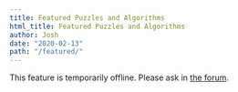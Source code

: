 ```yaml
---
title: Featured Puzzles and Algorithms
html_title: Featured Puzzles and Algorithms
author: Josh
date: "2020-02-13"
path: "/featured/"
---
```


This feature is temporarily offline. Please ask in [the forum](https://forum.codeselfstudy.com/).
